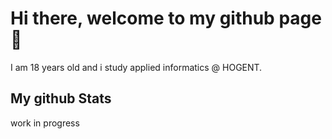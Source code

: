# Hi there, welcome to my github page 👋

I am 18 years old and i study applied informatics @ HOGENT.

## My github Stats

work in progress

<!--
**VictorDewitte-Hogent/VictorDewitte-Hogent** is a ✨ _special_ ✨ repository because its `README.md` (this file) appears on your GitHub profile.

Here are some ideas to get you started:

- 🔭 I’m currently working on ...
- 🌱 I’m currently learning ...
- 👯 I’m looking to collaborate on ...
- 🤔 I’m looking for help with ...
- 💬 Ask me about ...
- 📫 How to reach me: ...
- 😄 Pronouns: ...
- ⚡ Fun fact: ...
-->
